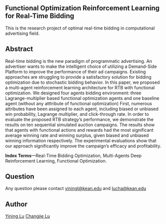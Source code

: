 ## Functional Optimization Reinforcement Learning for Real-Time Bidding
This is the research project of optimal real-time bidding in computational advertising field. 

## Abstract

Real-time bidding is the new paradigm of programmatic advertising. An advertiser wants to make the intelligent choice of utilizing a Demand-Side Platform to improve
the performance of their ad campaigns. Existing approaches
are struggling to provide a satisfactory solution for bidding
optimization due to stochastic bidding behavior. In this paper,
we proposed a multi-agent reinforcement learning architecture
for RTB with functional optimization. We designed four agents
bidding environment: three Lagrange-multiplier based functional
optimization agents and one baseline agent (without any atttribute of functional optimization) First, numerous attributes
have been assigned to each agent, including biased or unbiased
win probability, Lagrange multiplier, and click-through rate. In
order to evaluate the proposed RTB strategy’s performance,
we demonstrate the results on ten sequential simulated auction campaigns. The results show that agents with functional
actions and rewards had the most significant average winning
rate and winning surplus, given biased and unbiased winning
information respectively. The experimental evaluations show that
our approach significantly improve the campaign’s efficacy and
profitability.

**Index Terms**—Real-Time Bidding Optimization, Multi-Agents
Deep Reinforcement Learning, Functional Optimization.

## Question
Any question please contact yiningl@kean.edu and lucha@kean.edu

## Author
[Yining Lu](https://github.com/yining610) [Changjie Lu](https://github.com/LOUEY233)
